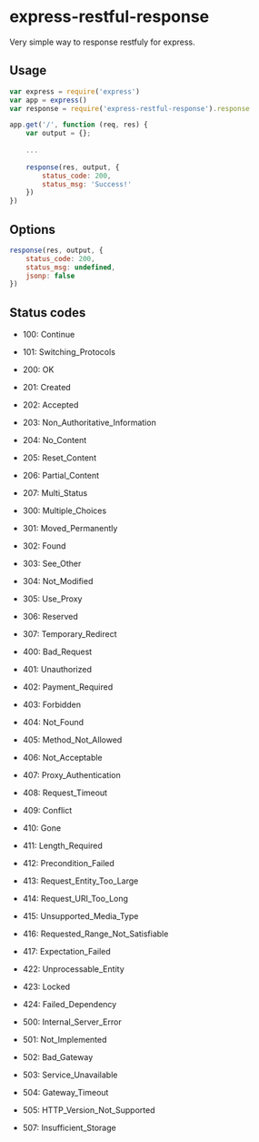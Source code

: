 # express-restful-response
Very simple way to response restfuly for express.

## Usage

```js
var express = require('express')
var app = express()
var response = require('express-restful-response').response

app.get('/', function (req, res) {
    var output = {};
    
    ...
    
    response(res, output, {
        status_code: 200,
        status_msg: 'Success!'
    })
})
```

## Options

```js
response(res, output, {
    status_code: 200,
    status_msg: undefined,
    jsonp: false
})
```

## Status codes

* 100: Continue
* 101: Switching_Protocols

* 200: OK
* 201: Created
* 202: Accepted
* 203: Non_Authoritative_Information
* 204: No_Content
* 205: Reset_Content
* 206: Partial_Content
* 207: Multi_Status

* 300: Multiple_Choices
* 301: Moved_Permanently
* 302: Found
* 303: See_Other
* 304: Not_Modified
* 305: Use_Proxy
* 306: Reserved
* 307: Temporary_Redirect

* 400: Bad_Request
* 401: Unauthorized
* 402: Payment_Required
* 403: Forbidden
* 404: Not_Found
* 405: Method_Not_Allowed
* 406: Not_Acceptable
* 407: Proxy_Authentication
* 408: Request_Timeout
* 409: Conflict
* 410: Gone
* 411: Length_Required
* 412: Precondition_Failed
* 413: Request_Entity_Too_Large
* 414: Request_URI_Too_Long
* 415: Unsupported_Media_Type
* 416: Requested_Range_Not_Satisfiable
* 417: Expectation_Failed
* 422: Unprocessable_Entity
* 423: Locked
* 424: Failed_Dependency

* 500: Internal_Server_Error
* 501: Not_Implemented
* 502: Bad_Gateway
* 503: Service_Unavailable
* 504: Gateway_Timeout
* 505: HTTP_Version_Not_Supported
* 507: Insufficient_Storage